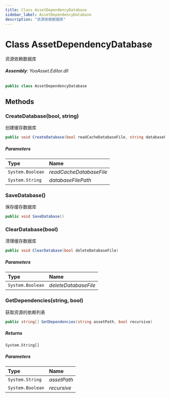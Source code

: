 ```yaml
---
title: Class AssetDependencyDatabase
sidebar_label: AssetDependencyDatabase
description: "资源依赖数据库"
---
```

# Class AssetDependencyDatabase
资源依赖数据库

###### **Assembly**: YooAsset.Editor.dll

```csharp title="Declaration"
public class AssetDependencyDatabase
```
## Methods
### CreateDatabase(bool, string)
创建缓存数据库

```csharp title="Declaration"
public void CreateDatabase(bool readCacheDatabaseFile, string databaseFilePath)
```

##### Parameters

| Type | Name |
|:--- |:--- |
| `System.Boolean` | *readCacheDatabaseFile* |
| `System.String` | *databaseFilePath* |

### SaveDatabase()
保存缓存数据库

```csharp title="Declaration"
public void SaveDatabase()
```
### ClearDatabase(bool)
清理缓存数据库

```csharp title="Declaration"
public void ClearDatabase(bool deleteDatabaseFile)
```

##### Parameters

| Type | Name |
|:--- |:--- |
| `System.Boolean` | *deleteDatabaseFile* |

### GetDependencies(string, bool)
获取资源的依赖列表

```csharp title="Declaration"
public string[] GetDependencies(string assetPath, bool recursive)
```

##### Returns

`System.String[]`

##### Parameters

| Type | Name |
|:--- |:--- |
| `System.String` | *assetPath* |
| `System.Boolean` | *recursive* |

